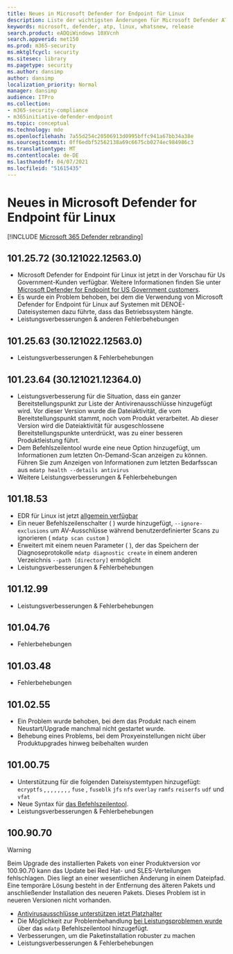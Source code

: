 ```yaml
---
title: Neues in Microsoft Defender for Endpoint für Linux
description: Liste der wichtigsten Änderungen für Microsoft Defender ATP für Linux.
keywords: microsoft, defender, atp, linux, whatsnew, release
search.product: eADQiWindows 10XVcnh
search.appverid: met150
ms.prod: m365-security
ms.mktglfcycl: security
ms.sitesec: library
ms.pagetype: security
ms.author: dansimp
author: dansimp
localization_priority: Normal
manager: dansimp
audience: ITPro
ms.collection:
- m365-security-compliance
- m365initiative-defender-endpoint
ms.topic: conceptual
ms.technology: mde
ms.openlocfilehash: 7a55d254c20506913d0995bffc941a67bb34a38e
ms.sourcegitcommit: 0ff6edbf52562138a69c6675cb0274ec984986c3
ms.translationtype: MT
ms.contentlocale: de-DE
ms.lasthandoff: 04/07/2021
ms.locfileid: "51615435"
---
```

# <a name="whats-new-in-microsoft-defender-for-endpoint-for-linux"></a>Neues in Microsoft Defender for Endpoint für Linux

[!INCLUDE [Microsoft 365 Defender rebranding](../../includes/microsoft-defender.md)]

## <a name="1012572-30121022125630"></a>101.25.72 (30.121022.12563.0)

- Microsoft Defender for Endpoint für Linux ist jetzt in der Vorschau für Us Government-Kunden verfügbar. Weitere Informationen finden Sie unter [Microsoft Defender for Endpoint for US Government customers](gov.md).
- Es wurde ein Problem behoben, bei dem die Verwendung von Microsoft Defender for Endpoint für Linux auf Systemen mit DENOE-Dateisystemen dazu führte, dass das Betriebssystem hängte.
- Leistungsverbesserungen & anderen Fehlerbehebungen

## <a name="1012563-30121022125630"></a>101.25.63 (30.121022.12563.0)

- Leistungsverbesserungen & Fehlerbehebungen

## <a name="1012364-30121021123640"></a>101.23.64 (30.121021.12364.0)

- Leistungsverbesserung für die Situation, dass ein ganzer Bereitstellungspunkt zur Liste der Antivirenausschlüsse hinzugefügt wird. Vor dieser Version wurde die Dateiaktivität, die vom Bereitstellungspunkt stammt, noch vom Produkt verarbeitet. Ab dieser Version wird die Dateiaktivität für ausgeschlossene Bereitstellungspunkte unterdrückt, was zu einer besseren Produktleistung führt.
- Dem Befehlszeilentool wurde eine neue Option hinzugefügt, um Informationen zum letzten On-Demand-Scan anzeigen zu können. Führen Sie zum Anzeigen von Informationen zum letzten Bedarfsscan aus `mdatp health --details antivirus`
- Weitere Leistungsverbesserungen & Fehlerbehebungen

## <a name="1011853"></a>101.18.53

- EDR für Linux ist jetzt [allgemein verfügbar](https://techcommunity.microsoft.com/t5/microsoft-defender-for-endpoint/edr-for-linux-is-now-is-generally-available/ba-p/2048539)
- Ein neuer Befehlszeilenschalter ( ) wurde hinzugefügt, `--ignore-exclusions` um AV-Ausschlüsse während benutzerdefinierter Scans zu ignorieren ( `mdatp scan custom` )
- Erweitert mit einem neuen Parameter ( ), der das Speichern der Diagnoseprotokolle `mdatp diagnostic create` in einem anderen Verzeichnis `--path [directory]` ermöglicht
- Leistungsverbesserungen & Fehlerbehebungen

## <a name="1011299"></a>101.12.99

- Leistungsverbesserungen & Fehlerbehebungen

## <a name="1010476"></a>101.04.76

- Fehlerbehebungen

## <a name="1010348"></a>101.03.48

- Fehlerbehebungen

## <a name="1010255"></a>101.02.55

- Ein Problem wurde behoben, bei dem das Produkt nach einem Neustart/Upgrade manchmal nicht gestartet wurde.
- Behebung eines Problems, bei dem Proxyeinstellungen nicht über Produktupgrades hinweg beibehalten wurden

## <a name="1010075"></a>101.00.75

- Unterstützung für die folgenden Dateisystemtypen hinzugefügt: `ecryptfs` , , , , , , , , `fuse` , `fuseblk` `jfs` `nfs` `overlay` `ramfs` `reiserfs` `udf` und `vfat`
- Neue Syntax für [das Befehlszeilentool](linux-resources.md#configure-from-the-command-line).
- Leistungsverbesserungen & Fehlerbehebungen

## <a name="1009070"></a>100.90.70

> [!WARNING]
> Beim Upgrade des installierten Pakets von einer Produktversion vor 100.90.70 kann das Update bei Red Hat- und SLES-Verteilungen fehlschlagen. Dies liegt an einer wesentlichen Änderung in einem Dateipfad. Eine temporäre Lösung besteht in der Entfernung des älteren Pakets und anschließender Installation des neueren Pakets. Dieses Problem ist in neueren Versionen nicht vorhanden.

- [Antivirusausschlüsse unterstützen jetzt Platzhalter](linux-exclusions.md#supported-exclusion-types)
- Die Möglichkeit zur Problembehandlung [bei Leistungsproblemen wurde](linux-support-perf.md) über das `mdatp` Befehlszeilentool hinzugefügt.
- Verbesserungen, um die Paketinstallation robuster zu machen
- Leistungsverbesserungen & Fehlerbehebungen
